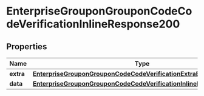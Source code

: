 # EnterpriseGrouponGrouponCodeCodeVerificationInlineResponse200

## Properties
Name | Type | Description | Notes
------------ | ------------- | ------------- | -------------
**extra** | [**EnterpriseGrouponGrouponCodeCodeVerificationExtraBody**](EnterpriseGrouponGrouponCodeCodeVerificationExtraBody.md) |  |  [optional]
**data** | [**EnterpriseGrouponGrouponCodeCodeVerificationInlineResponse200Data**](EnterpriseGrouponGrouponCodeCodeVerificationInlineResponse200Data.md) |  |  [optional]

